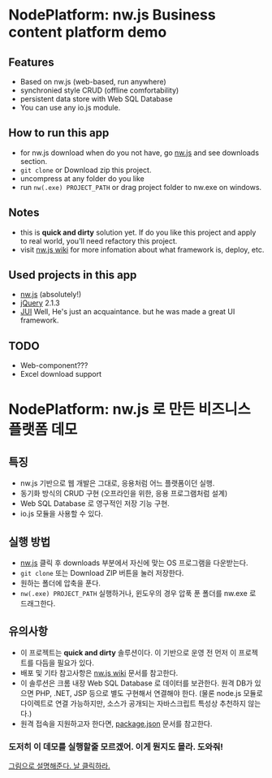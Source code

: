 # NodePlatform: nw.js Business content platform demo

## Features

 - Based on nw.js (web-based, run anywhere)
 - synchronied style CRUD (offline comfortability)
 - persistent data store with Web SQL Database
 - You can use any io.js module.

## How to run this app

 - for nw.js download when do you not have, go [nw.js](https://github.com/nwjs/nw.js) and see downloads section.
 - `git clone` or Download zip this project.
 - uncompress at any folder do you like
 - run `nw(.exe) PROJECT_PATH` or drag project folder to nw.exe on windows.

## Notes

 - this is __quick and dirty__ solution yet. If do you like this project and apply to real world, you'll need refactory this project.
 - visit [nw.js wiki](https://github.com/nwjs/nw.js/wiki) for more infomation about what framework is, deploy, etc.

## Used projects in this app

 - [nw.js](https://github.com/nwjs/nw.js) (absolutely!)
 - [jQuery](http://jquery.com/) 2.1.3
 - [JUI](https://github.com/seogi1004/jui) Well, He's just an acquaintance. but he was made a great UI framework.

## TODO

 - Web-component???
 - Excel download support

# NodePlatform: nw.js 로 만든 비즈니스 플랫폼 데모

## 특징

 - nw.js 기반으로 웹 개발은 그대로, 응용처럼 어느 플랫폼이던 실행.
 - 동기화 방식의 CRUD 구현 (오프라인을 위한, 응용 프로그램처럼 설계)
 - Web SQL Database 로 영구적인 저장 기능 구현.
 - io.js 모듈을 사용할 수 있다.

## 실행 방법

 - [nw.js](https://github.com/nwjs/nw.js) 클릭 후 downloads 부분에서 자신에 맞는 OS 프로그램을 다운받는다.
 - `git clone` 또는 Download ZIP 버튼을 눌러 저장한다.
 - 원하는 폴더에 압축을 푼다.
 - `nw(.exe) PROJECT_PATH` 실행하거나, 윈도우의 경우 압푹 푼 폴더를 nw.exe 로 드래그한다.

## 유의사항

 - 이 프로젝트는 __quick and dirty__ 솔루션이다. 이 기반으로 운영 전 먼저 이 프로젝트를 다듬을 필요가 있다.
 - 배포 및 기타 참고사항은 [nw.js wiki](https://github.com/nwjs/nw.js/wiki) 문서를 참고한다.
 - 이 솔루션은 크롬 내장 Web SQL Database 로 데이터를 보관한다. 원격 DB가 있으면 PHP, .NET, JSP 등으로 별도 구현해서 연결해야 한다.
   (물론 node.js 모듈로 다이렉트로 연결 가능하지만, 소스가 공개되는 자바스크립트 특성상 추천하지 않는다.)
 - 원격 접속을 지원하고자 한다면, [package.json](https://github.com/nwjs/nw.js/wiki/Manifest-format) 문서를 참고한다.

### 도저히 이 데모를 실행할줄 모르겠어. 이게 뭔지도 몰라. 도와줘!

[그림으로 설명해준다. 날 클릭하라.](https://github.com/composite/NodePlatform/wiki)